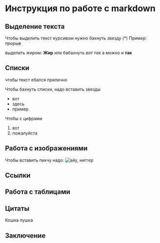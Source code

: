 # Инструкция по работе с markdown

## Выделение текста

Чтобы выделить текст курсивом нужно бахнуть звезду (*) Пример: *прорыв*

выделить жиром: **Жир**
 или бабахнуть _вот так_
 а можно и __так__

## Списки
чтобы текст ебался прилично

Чтобы бахнуть списки, надо вставить звезды
 * вот
 * здесь
 * пример

Чтобы с цифрами
1. вот
2. пожалуйста



## Работа с изображениями

Чтобы вставить пикчу надо:
![айу, ниггер](picha.jpg)

## Ссылки

## Работа с таблицами

## Цитаты

Кошка пушка

## Заключение